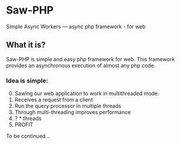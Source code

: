 # Saw-PHP
Simple Async Workers — async php framework - for web
## What it is?
Saw-PHP is simple and easy php framework for web.
This framework provides an asynchronous execution of almost any php code.
### Idea is simple:
0. Sawing our web application to work in multithreaded mode.
1. Receives a request from a client
2. Run the query processor in multiple threads
3. Through multi-threading improves performance
4. ? * threads
5. PROFIT

To be continued...